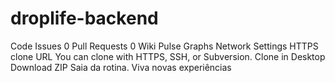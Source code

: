 droplife-backend
================

 Code  Issues 0  Pull Requests 0  Wiki  Pulse  Graphs  Network  Settings HTTPS clone URL 	 You can clone with HTTPS, SSH, or Subversion.    Clone in Desktop  Download ZIP Saia da rotina. Viva novas experiências
